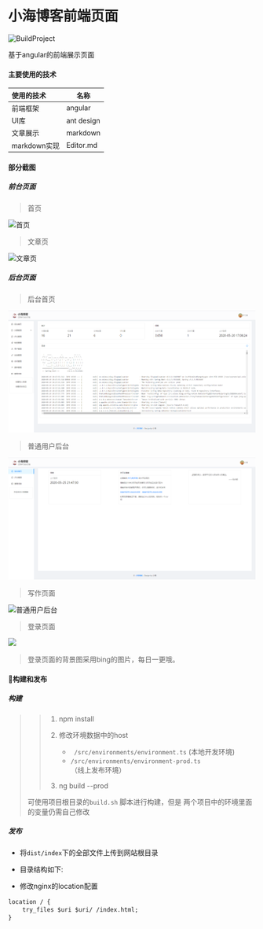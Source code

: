 # 小海博客前端页面
![BuildProject](https://github.com/xiaohai2271/blog-frontEnd/workflows/BuildProject/badge.svg)

基于angular的前端展示页面

#### 主要使用的技术

| 使用的技术             | 名称       |
| :--------------------- | ---------- |
| 前端框架               | angular    |
| UI库                   | ant design |
| 文章展示               | markdown   |
| markdown实现| Editor.md            |

#### 部分截图

##### 前台页面

> 首页

![首页](./pic/index.jpg)

> 文章页

![文章页](./pic/article.jpg)

##### 后台页面

> 后台首页

![后台首页](./pic/admin.png)

> 普通用户后台

![普通用户后台](./pic/user.png)

> 写作页面

![普通用户后台](./pic/write.png)

> 登录页面

![](./pic/login.png)
> 登录页面的背景图采用bing的图片，每日一更哦。 





#### 🔨构建和发布

##### 构建

> > 
> > 1. npm install
> > 2. 修改环境数据中的host
> > 
> >    -  ` /src/environments/environment.ts` (本地开发环境) 
> >    -  `/src/environments/environment-prod.ts`（线上发布环境）
> > 3. ng build --prod
>
>
>可使用项目根目录的`build.sh` 脚本进行构建，但是 两个项目中的环境里面的变量仍需自己修改
>
> 

##### 发布

- 将`dist/index`下的全部文件上传到网站根目录 

- 目录结构如下:

- 修改nginx的location配置 
```nginx
location / {
    try_files $uri $uri/ /index.html;
}
```
